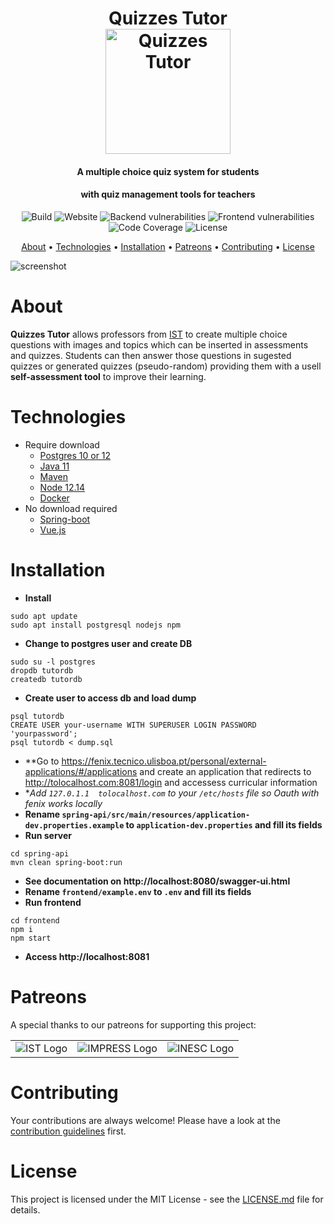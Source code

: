 <h1 align="center">
  Quizzes Tutor
  <br>
  <img src="https://quizzes-tutor.tecnico.ulisboa.pt/logo_optimized.png" alt="Quizzes Tutor" width="200">
  <br>
</h1>

<h4 align="center">A multiple choice quiz system for students</h4>
<h4 align="center">with quiz management tools for teachers</h4>

<p align="center">
  <img src="https://img.shields.io/github/workflow/status/socialsoftware/as-tutor/build" alt="Build">
  <img src="https://img.shields.io/website?url=https%3A%2F%2Fquizzes-tutor.tecnico.ulisboa.pt" alt="Website">
  <img src="https://snyk.io/test/github/socialsoftware/as-tutor/badge.svg?targetFile=spring-api/pom.xml" alt="Backend vulnerabilities">
  <img src="https://snyk.io/test/github/socialsoftware/as-tutor/badge.svg?targetFile=frontend/package.json" alt="Frontend vulnerabilities">
  <img src="https://codecov.io/gh/socialsoftware/as-tutor/branch/master/graph/badge.svg" alt="Code Coverage">
  <img src="https://img.shields.io/github/license/socialsoftware/as-tutor"alt="License">
</p>

<p align="center">
  <a href="#about">About</a> •
  <a href="#technologies">Technologies</a> •
  <a href="#installation">Installation</a> •
  <a href="#patreons">Patreons</a> •
  <a href="#contributing">Contributing</a> •
  <a href="#license">License</a>
</p>

![screenshot](https://impress-project.eu/wp-content/uploads/2019/11/0-1024x518.jpeg)

# About

**Quizzes Tutor** allows professors from [IST](https://tecnico.ulisboa.pt/pt/) to create multiple choice questions with images and topics which can be inserted in assessments and quizzes.
Students can then answer those questions in sugested quizzes or generated quizzes (pseudo-random) providing them with a usell **self-assessment tool** to improve their learning.

# Technologies

* Require download
  * [Postgres 10 or 12](https://www.postgresql.org/)
  * [Java 11](https://www.oracle.com/technetwork/java/javase/downloads/jdk11-downloads-5066655.html)
  * [Maven](https://maven.apache.org/download.cgi)
  * [Node 12.14](https://nodejs.org/en/)
  * [Docker](https://www.docker.com/)
* No download required
  * [Spring-boot](https://spring.io/)
  * [Vue.js](https://vuejs.org/)

# Installation

* **Install**
```
sudo apt update
sudo apt install postgresql nodejs npm
```
* **Change to postgres user and create DB**
```
sudo su -l postgres
dropdb tutordb
createdb tutordb
```
* **Create user to access db and load dump**
```
psql tutordb
CREATE USER your-username WITH SUPERUSER LOGIN PASSWORD 'yourpassword';
psql tutordb < dump.sql
```
* **Go to https://fenix.tecnico.ulisboa.pt/personal/external-applications/#/applications and create an application that redirects to http://tolocalhost.com:8081/login and accessess curricular information 
* **Add `127.0.1.1	tolocalhost.com` to your `/etc/hosts` file so Oauth with fenix works locally*
* **Rename `spring-api/src/main/resources/application-dev.properties.example` to `application-dev.properties` and fill its fields**
* **Run server**
```
cd spring-api
mvn clean spring-boot:run
```
* **See documentation on http://localhost:8080/swagger-ui.html**
* **Rename `frontend/example.env` to `.env` and fill its fields**
* **Run frontend**
```
cd frontend
npm i
npm start
```
* **Access http://localhost:8081**

# Patreons

A special thanks to our patreons for supporting this project:

<table>
  <tr>
    <td><img src="https://math.tecnico.ulisboa.pt/img/Tecnico_logo.svg" alt="IST Logo"/></td>
    <td><img src="https://www.inesc-id.pt/wp-content/uploads/2018/01/impress_logo_703x316.png" alt="IMPRESS Logo"/></td>
    <td><img src="http://gaips.inesc-id.pt/sapient/wp-content/uploads/2014/11/logo_inesc.png" alt="INESC Logo"/></td>
  </tr>
</table>

# Contributing

Your contributions are always welcome! Please have a look at the [contribution guidelines](https://github.com/socialsoftware/as-tutor/wiki/Guidelines) first.

# License

This project is licensed under the MIT License - see the [LICENSE.md](LICENSE.md) file for details.
